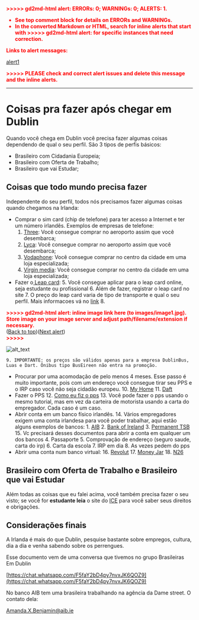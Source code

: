 <!-----

You have some errors, warnings, or alerts. If you are using reckless mode, turn it off to see inline alerts.
* ERRORs: 0
* WARNINGs: 0
* ALERTS: 1

Conversion time: 0.584 seconds.


Using this Markdown file:

1. Paste this output into your source file.
2. See the notes and action items below regarding this conversion run.
3. Check the rendered output (headings, lists, code blocks, tables) for proper
   formatting and use a linkchecker before you publish this page.

Conversion notes:

* Docs to Markdown version 1.0β35
* Wed Apr 10 2024 03:40:43 GMT-0700 (PDT)
* Source doc: Coisas pra fazer após chegar em Dublin
* This document has images: check for >>>>>  gd2md-html alert:  inline image link in generated source and store images to your server. NOTE: Images in exported zip file from Google Docs may not appear in  the same order as they do in your doc. Please check the images!

----->


<p style="color: red; font-weight: bold">>>>>>  gd2md-html alert:  ERRORs: 0; WARNINGs: 0; ALERTS: 1.</p>
<ul style="color: red; font-weight: bold"><li>See top comment block for details on ERRORs and WARNINGs. <li>In the converted Markdown or HTML, search for inline alerts that start with >>>>>  gd2md-html alert:  for specific instances that need correction.</ul>

<p style="color: red; font-weight: bold">Links to alert messages:</p><a href="#gdcalert1">alert1</a>

<p style="color: red; font-weight: bold">>>>>> PLEASE check and correct alert issues and delete this message and the inline alerts.<hr></p>



# Coisas pra fazer após chegar em Dublin

Quando você chega em Dublin você precisa fazer algumas coisas dependendo de qual o seu perfil. São 3 tipos de perfis básicos:



* Brasileiro com Cidadania Europeia;
* Brasileiro com Oferta de Trabalho;
* Brasileiro que vai Estudar;


## Coisas que todo mundo precisa fazer

Independente do seu perfil, todos nós precisamos fazer algumas coisas quando chegamos na Irlanda:



* Comprar o sim card (chip de telefone) para ter acesso a Internet e ter um número irlandês. Exemplos de empresas de telefone:
    1. [Three](https://www.three.ie/): Você consegue comprar no aeroporto assim que você desembarca;
    2. [Lyca](https://www.lycamobile.ie/): Você consegue comprar no aeroporto assim que você desembarca;
    3. [Vodaphone](https://n.vodafone.ie/en.html): Você consegue comprar no centro da cidade em uma loja especializada;
    4. [Virgin media](https://www.virginmedia.ie/): Você consegue comprar no centro da cidade em uma loja especializada;
* Fazer o[ Leap card](https://leapcard.ie/Home/index.html):
    5. Você consegue aplicar para o leap card online, seja estudante ou profissional
    6. Além de fazer, registrar o leap card no site
    7. O preço do leap card varia de tipo de transporte e qual o seu perfil. Mais informacoes vá no [link](https://about.leapcard.ie/fare-capping)
    8.

<p id="gdcalert1" ><span style="color: red; font-weight: bold">>>>>>  gd2md-html alert: inline image link here (to images/image1.jpg). Store image on your image server and adjust path/filename/extension if necessary. </span><br>(<a href="#">Back to top</a>)(<a href="#gdcalert2">Next alert</a>)<br><span style="color: red; font-weight: bold">>>>>> </span></p>


![alt_text](images/image1.jpg "image_tooltip")

    9. IMPORTANTE: os preços são válidos apenas para a empresa DublinBus, Luas e Dart. Ônibus tipo BusEireen não entra na promoção. 
* Procurar por uma acomodação de pelo menos 4 meses. Esse passo é muito importante, pois com um endereço você consegue tirar seu PPS e o IRP caso você não seja cidadão europeu.
    10. [My Home](https://www.myhome.ie/)
    11. [Daft](https://daft.ie/)
* Fazer o PPS
    12. [Como eu fiz o pps](https://docs.google.com/document/d/e/2PACX-1vSRsWpOZ_onHwbKHU7uG8AGpMABwjOU117ApcNLSOqQRguTqLc66LY0venNT-x5AEC0cCIUysJTvU0j/pub)
    13. Você pode fazer o pps usando o mesmo tutorial, mas em vez da carteira de motorista usando a carta do empregador. Cada caso é um caso.
* Abrir conta em um banco físico irlandês.
    14. Vários empregadores exigem uma conta irlandesa para você poder trabalhar, aqui estão alguns exemplos de bancos:
        1. [AIB](https://aib.ie/our-products/current-accounts/online-bank-account-opening)
        2. [Bank of Ireland](https://personalbanking.bankofireland.com/bank/current-accounts/personal-current-account/features-and-benefits/)
        3. [Permanent TSB](https://www.permanenttsb.ie/help-and-support/help-with-banking/product-support/current-account-support/explore-account-faq/)
    15. Vc precisará desses documentos para abrir a conta em qualquer um dos bancos
        4. Passaporte
        5. Comprovação de endereço (seguro saude, carta do irp)
        6. Carta da escola
        7. IRP em dia
        8. As vezes pedem do pps
* Abrir uma conta num banco virtual:
    16. [Revolut](https://www.revolut.com/)
    17. [Money Jar](https://moneyjar.world/)
    18. [N26](https://n26.com/en-eu)


## Brasileiro com Oferta de Trabalho e Brasileiro que vai Estudar

Além todas as coisas que eu falei acima, você também precisa fazer o seu visto; se você for **estudante leia** o site do [ICE](https://www.iceireland.com/useful-info/student-visa-for-study-in-ireland/) para você saber seus direitos e obrigações.


## Considerações finais

A Irlanda é mais do que Dublin, pesquise bastante sobre empregos, cultura, dia a dia e venha sabendo sobre os perrengues.

Esse documento vem de uma conversa que tivemos no grupo Brasileiras Em Dublin

[https://chat.whatsapp.com/F5faY2bD4py7nvxJK6QOZ9](https://chat.whatsapp.com/F5faY2bD4py7nvxJK6QOZ9)

No banco AIB tem uma brasileira trabalhando na agência da Dame street. O contato dela:

[Amanda.X.Benjamin@aib.ie](mailto:Amanda.X.Benjamin@aib.ie)
